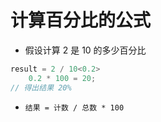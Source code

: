# 计算百分比的公式

* 假设计算 2 是 10 的多少百分比

```java
result = 2 / 10<0.2>
    0.2 * 100 = 20;
// 得出结果 20%
```

* ```结果 = 计数 / 总数 * 100```